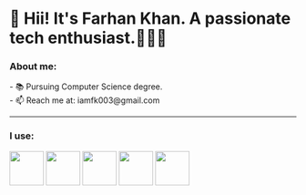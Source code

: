 <h1>👋 Hii! It's Farhan Khan. A passionate tech enthusiast.👨🏻‍💻 </h1>
<h3>About me:</h3>
- 📚 Pursuing Computer Science degree.
<!-- - 🌱 I’m currently learning ... -->
<!-- - 💞️ I’m looking to collaborate on ... -->
<br>
- 📫 Reach me at: iamfk003@gmail.com
<!-- - 😄 Pronouns: ...
- ⚡ Fun fact: ... -->
<hr>
<h3>I use:</h3>
<a href="https://www.w3schools.com/html/"><img src="https://www.vectorlogo.zone/logos/w3_html5/w3_html5-icon.svg" height="60vh"></a>
<a href="https://www.w3schools.com/Css/"><img src="https://www.vectorlogo.zone/logos/w3_css/w3_css-icon.svg" height="60vh"></a>
<a href="https://www.w3schools.com/js/DEFAULT.asp"><img src="https://ih1.redbubble.net/image.316760221.5828/flat,800x800,075,f.jpg" height="60vh"></a>
<a href="https://www.java.com/en/#:~:text=OpenJDK%20Early%20Access%20Builds.%20Java%20SE%20Development%20Kit.%20%C2%A9%202024"><img src="https://www.vectorlogo.zone/logos/java/java-icon.svg" height="60vh"></a>
<a href="https://www.w3schools.com/c/index.php"><img src="https://e7.pngegg.com/pngimages/465/779/png-clipart-blue-and-white-c-logo-the-c-programming-language-computer-programming-computer-icons-programmer-blue-angle.png" height="60vh"></a>
